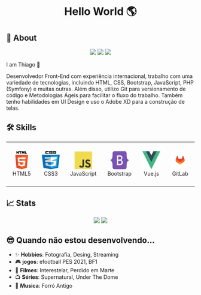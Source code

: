 <h1 align="center">
  Hello World 🌎
</h1>

<h2>🚀 About</h2>

<p align="center">   
   <a href="mailto:contato@thiagosousadev.net" target="_blank"><img src="https://img.shields.io/badge/Contact-Gmail-red?style=for-the-badge&logo=gmail&logoColor=white"></a>
  <a href="https://www.linkedin.com/in/thiagosousadev" target="_blank"><img src="https://img.shields.io/badge/MY%20PROFILE-Linkedin-blue?style=for-the-badge&logo=linkedin"></a>
  <a href="https://www.thiagosousadev.net" target="_blank"><img src="https://img.shields.io/badge/WebSite-thiagosousadev.net-006E93?style=for-the-badge&logo=rss&logoColor=white"></a>
</p>
I am Thiago 🧔

Desenvolvedor Front-End com experiência internacional, trabalho com uma variedade de tecnologias, incluindo HTML, CSS, Bootstrap, JavaScript, PHP (Symfony) e muitas outras. Além disso, utilizo Git para versionamento de código e Metodologias Ágeis para facilitar o fluxo do trabalho. Também tenho habilidades em UI Design e uso o Adobe XD para a construção de telas.

<h2>🛠 Skills</h2>

<table align= "center">
  <tr>
     <td align="center" width="140" height="100">
      <a href="#">
        <img src="./html5logo.svg" width="48" height="48" alt="HTML5" />
      </a>
      <br>HTML5
    </td>
    <td align="center"  width="140" height="112.43">
      <a href="#">
        <img src="./css3logo.svg" width="48" height="48" alt="CSS 3" />
      </a>
      <br>CSS3
    </td>
    <td align="center"  width="140" height="112.43">
      <a href="#">
        <img src="./javascriptlogo.svg" width="48" height="48" alt="JavaScript" />
      </a>
      <br>JavaScript
    </td>
    <td align="center"  width="140" height="112.43">
      <a href="#">
        <img src="./bootstraplogo.svg" width="48" height="48" alt="Bootstrap" />
      </a>
      <br>Bootstrap
    </td>
    <td align="center"  width="140" height="112.43">
      <a href="#">
        <img src="./vuejslogo.svg" width="48" height="48" alt="Vue.js" />
      </a>
      <br>Vue.js
    </td>
       <td align="center"  width="140" height="112.43">
      <a href="#">
        <img src="./gitlablogo.svg" width="48" height="48" alt="GitLab" />
      </a>
      <br>GitLab
    </td>
   </tr> 
</table>

<h2>📈 Stats</h2>

<div align="center">
  <img height="160em" src="https://github-readme-stats.vercel.app/api?username=thiagosousadev&show_icons=true&theme=algolia&include_all_commits=true&border_radius=8&hide_border=true&count_private=true" style="max-width: 100%;"/>
  <img height="160em" src="https://github-readme-stats.vercel.app/api/top-langs/?username=thiagosousadev&border_radius=8&hide_border=true&layout=compact&langs_count=7&theme=algolia" style="max-width: 100%;"/>
</div>



<h2>😎 Quando não estou desenvolvendo... </h2>

- ✨ **Hobbies**: Fotografia, Desing, Streaming
- 🎮 **jogos**: efootball PES 2021, BF1 
- 🎥 **Filmes**: Interestelar, Perdido em Marte
- 📺 **Séries**: Supernatural, Under The Dome
- 🎵 **Musica**: Forró Antigo
